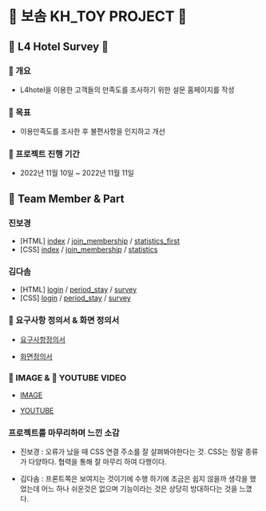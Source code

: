 # 💜 보솜 KH_TOY PROJECT 💜

## 🏨 L4 Hotel Survey 🏨

### 🌺 개요

- L4hotel을 이용한 고객들의 만족도를 조사하기 위한 설문 홈페이지를 작성

### 🌷 목표

- 이용만족도를 조사한 후 불편사항을 인지하고 개선

### 🍒 프로젝트 진행 기간

- 2022년 11월 10일 ~ 2022년 11월 11일

## 🍇 Team Member & Part

### 진보경

- [HTML] [index](./docs/index.html) / [join_membership](./docs/HTMLs/join_membership.html) / [statistics_first](/docs/HTMLs/statistic_first.html)
- [CSS] [index](./docs/CSSs/index.css) / [join_membership](./docs/CSSs/join_membership.css) / [statistics](./docs/CSSs/statistics.css)

### 김다솜

- [HTML] [login](./docs/HTMLs/login.html) / [period_stay](./docs/HTMLs/period_stay.html) / [survey](./docs/HTMLs/survey.html)
- [CSS] [login](./docs/CSSs/login.css) / [period_stay](./docs/CSSs/period_stay.css) / [survey](./docs/CSSs/survey.css)

### 🍰 요구사항 정의서 & 화면 정의서

- [요구사항정의서](./docs/refers/bosom_demand.png)

- [화면정의서](./docs/refers/bosom_Wireframe.pdf)

### 🙈 IMAGE & 🙉 YOUTUBE VIDEO

- [IMAGE](./docs/refers/L4HOTEL_Home.png)

- [YOUTUBE](https://youtu.be/475CGT6pGx0)

### 프로젝트를 마무리하며 느낀 소감

- 진보경 : 오류가 났을 때 CSS 연결 주소를 잘 살펴봐야한다는 것. CSS는 정말 종류가 다양하다. 협력을 통해 잘 마무리 하여 다행이다.

- 김다솜 : 프론트쪽은 보여지는 것이기에 수행 하기에 조금은 쉽지 않을까 생각을 했었는데 어느 하나 쉬운것은 없으며 기능이라는 것은 상당히 방대하다는 것을 느꼈다.
